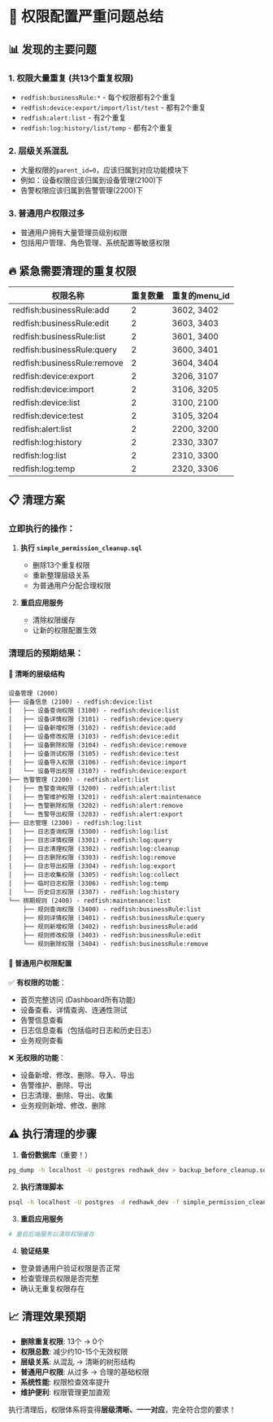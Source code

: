 # 🚨 权限配置严重问题总结

## 📊 发现的主要问题

### 1. **权限大量重复** (共13个重复权限)
- `redfish:businessRule:*` - 每个权限都有2个重复
- `redfish:device:export/import/list/test` - 都有2个重复
- `redfish:alert:list` - 有2个重复
- `redfish:log:history/list/temp` - 都有2个重复

### 2. **层级关系混乱**
- 大量权限的`parent_id=0`，应该归属到对应功能模块下
- 例如：设备权限应该归属到设备管理(2100)下
- 告警权限应该归属到告警管理(2200)下

### 3. **普通用户权限过多**
- 普通用户拥有大量管理员级别权限
- 包括用户管理、角色管理、系统配置等敏感权限

## 🔥 紧急需要清理的重复权限

| 权限名称 | 重复数量 | 重复的menu_id |
|---------|---------|---------------|
| redfish:businessRule:add | 2 | 3602, 3402 |
| redfish:businessRule:edit | 2 | 3603, 3403 |
| redfish:businessRule:list | 2 | 3601, 3400 |
| redfish:businessRule:query | 2 | 3600, 3401 |
| redfish:businessRule:remove | 2 | 3604, 3404 |
| redfish:device:export | 2 | 3206, 3107 |
| redfish:device:import | 2 | 3106, 3205 |
| redfish:device:list | 2 | 3100, 2100 |
| redfish:device:test | 2 | 3105, 3204 |
| redfish:alert:list | 2 | 2200, 3200 |
| redfish:log:history | 2 | 2330, 3307 |
| redfish:log:list | 2 | 2310, 3300 |
| redfish:log:temp | 2 | 2320, 3306 |

## 📋 清理方案

### 立即执行的操作：

1. **执行 `simple_permission_cleanup.sql`**
   - 删除13个重复权限
   - 重新整理层级关系
   - 为普通用户分配合理权限

2. **重启应用服务**
   - 清除权限缓存
   - 让新的权限配置生效

### 清理后的预期结果：

#### 🎯 清晰的层级结构
```
设备管理 (2000)
├── 设备信息 (2100) - redfish:device:list
│   ├── 设备查询权限 (3100) - redfish:device:list  
│   ├── 设备详情权限 (3101) - redfish:device:query
│   ├── 设备新增权限 (3102) - redfish:device:add
│   ├── 设备修改权限 (3103) - redfish:device:edit
│   ├── 设备删除权限 (3104) - redfish:device:remove
│   ├── 设备测试权限 (3105) - redfish:device:test
│   ├── 设备导入权限 (3106) - redfish:device:import
│   └── 设备导出权限 (3107) - redfish:device:export
├── 告警管理 (2200) - redfish:alert:list
│   ├── 告警查询权限 (3200) - redfish:alert:list
│   ├── 告警维护权限 (3201) - redfish:alert:maintenance
│   ├── 告警删除权限 (3202) - redfish:alert:remove
│   └── 告警导出权限 (3203) - redfish:alert:export
├── 日志管理 (2300) - redfish:log:list
│   ├── 日志查询权限 (3300) - redfish:log:list
│   ├── 日志详情权限 (3301) - redfish:log:query
│   ├── 日志清理权限 (3302) - redfish:log:cleanup
│   ├── 日志删除权限 (3303) - redfish:log:remove
│   ├── 日志导出权限 (3304) - redfish:log:export
│   ├── 日志收集权限 (3305) - redfish:log:collect
│   ├── 临时日志权限 (3306) - redfish:log:temp
│   └── 历史日志权限 (3307) - redfish:log:history
└── 排期规则 (2400) - redfish:maintenance:list
    ├── 规则查询权限 (3400) - redfish:businessRule:list
    ├── 规则详情权限 (3401) - redfish:businessRule:query
    ├── 规则新增权限 (3402) - redfish:businessRule:add
    ├── 规则修改权限 (3403) - redfish:businessRule:edit
    └── 规则删除权限 (3404) - redfish:businessRule:remove
```

#### 👥 普通用户权限配置
✅ **有权限的功能**：
- 首页完整访问 (Dashboard所有功能)
- 设备查看、详情查询、连通性测试
- 告警信息查看
- 日志信息查看（包括临时日志和历史日志）
- 业务规则查看

❌ **无权限的功能**：
- 设备新增、修改、删除、导入、导出
- 告警维护、删除、导出
- 日志清理、删除、导出、收集
- 业务规则新增、修改、删除

## ⚠️ 执行清理的步骤

1. **备份数据库**（重要！）
```bash
pg_dump -h localhost -U postgres redhawk_dev > backup_before_cleanup.sql
```

2. **执行清理脚本**
```bash
psql -h localhost -U postgres -d redhawk_dev -f simple_permission_cleanup.sql
```

3. **重启应用服务**
```bash
# 重启后端服务以清除权限缓存
```

4. **验证结果**
- 登录普通用户验证权限是否正常
- 检查管理员权限是否完整
- 确认无重复权限存在

## 📈 清理效果预期

- **删除重复权限**: 13个 → 0个
- **权限总数**: 减少约10-15个无效权限
- **层级关系**: 从混乱 → 清晰的树形结构
- **普通用户权限**: 从过多 → 合理的基础权限
- **系统性能**: 权限检查效率提升
- **维护便利**: 权限管理更加直观

执行清理后，权限体系将变得**层级清晰、一一对应**，完全符合您的要求！
